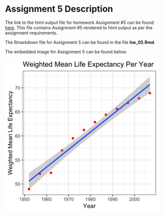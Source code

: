 # Assignment 5 Description

The link to the html output file for homework Assignment #5 can be found [here](). This file contains Assignment #5 rendered to html output as per the assignment requirements.

The Rmarkdown file for Assignment 5 can be found in the file __hw_05.Rmd__.

The embedded image for Assignment 5 can be found below:

![plot](./hw_05/new_plot_1.png)
